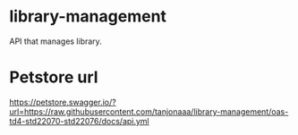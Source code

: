 # library-management
API that manages library.

# Petstore url
https://petstore.swagger.io/?url=https://raw.githubusercontent.com/tanjonaaa/library-management/oas-td4-std22070-std22076/docs/api.yml

